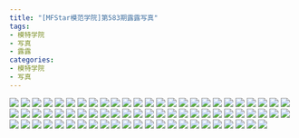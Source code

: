 ```yaml
---
title: "[MFStar模范学院]第583期露露写真"
tags: 
- 模特学院
- 写真
- 露露
categories:
- 模特学院
- 写真
---
```


![](https://img.ilovese.xyz/1734708889880.webp)
![](https://img.ilovese.xyz/1734708891207.webp)
![](https://img.ilovese.xyz/1734708893066.webp)
![](https://img.ilovese.xyz/1734708894288.webp)
![](https://img.ilovese.xyz/1734708896071.webp)
![](https://img.ilovese.xyz/1734708897794.webp)
![](https://img.ilovese.xyz/1734708899044.webp)
![](https://img.ilovese.xyz/1734708900495.webp)
![](https://img.ilovese.xyz/1734708901700.webp)
![](https://img.ilovese.xyz/1734708902993.webp)
![](https://img.ilovese.xyz/1734708904782.webp)
![](https://img.ilovese.xyz/1734708906380.webp)
![](https://img.ilovese.xyz/1734708907842.webp)
![](https://img.ilovese.xyz/1734708909798.webp)
![](https://img.ilovese.xyz/1734708911623.webp)
![](https://img.ilovese.xyz/1734708913378.webp)
![](https://img.ilovese.xyz/1734708914767.webp)
![](https://img.ilovese.xyz/1734708916110.webp)
![](https://img.ilovese.xyz/1734708917582.webp)
![](https://img.ilovese.xyz/1734708918848.webp)
![](https://img.ilovese.xyz/1734708920254.webp)
![](https://img.ilovese.xyz/1734708921570.webp)
![](https://img.ilovese.xyz/1734708923087.webp)
![](https://img.ilovese.xyz/1734708924941.webp)
![](https://img.ilovese.xyz/1734708926324.webp)
![](https://img.ilovese.xyz/1734708927873.webp)
![](https://img.ilovese.xyz/1734708929523.webp)
![](https://img.ilovese.xyz/1734708930984.webp)
![](https://img.ilovese.xyz/1734708932466.webp)
![](https://img.ilovese.xyz/1734708933896.webp)
![](https://img.ilovese.xyz/1734708935551.webp)
![](https://img.ilovese.xyz/1734708937233.webp)
![](https://img.ilovese.xyz/1734708938717.webp)
![](https://img.ilovese.xyz/1734708940033.webp)
![](https://img.ilovese.xyz/1734708941505.webp)
![](https://img.ilovese.xyz/1734708943239.webp)
![](https://img.ilovese.xyz/1734708944971.webp)
![](https://img.ilovese.xyz/1734708946694.webp)
![](https://img.ilovese.xyz/1734708948367.webp)
![](https://img.ilovese.xyz/1734708950223.webp)
![](https://img.ilovese.xyz/1734708951394.webp)
![](https://img.ilovese.xyz/1734708952664.webp)
![](https://img.ilovese.xyz/1734708954151.webp)
![](https://img.ilovese.xyz/1734708955914.webp)
![](https://img.ilovese.xyz/1734708957288.webp)
![](https://img.ilovese.xyz/1734708958572.webp)
![](https://img.ilovese.xyz/1734708960105.webp)
![](https://img.ilovese.xyz/1734708961399.webp)
![](https://img.ilovese.xyz/1734708962867.webp)
![](https://img.ilovese.xyz/1734708964252.webp)
![](https://img.ilovese.xyz/1734708965674.webp)
![](https://img.ilovese.xyz/1734708966976.webp)
![](https://img.ilovese.xyz/1734708969002.webp)
![](https://img.ilovese.xyz/1734708970395.webp)
![](https://img.ilovese.xyz/1734708971853.webp)
![](https://img.ilovese.xyz/1734708973191.webp)
![](https://img.ilovese.xyz/1734708974588.webp)
![](https://img.ilovese.xyz/1734708976064.webp)
![](https://img.ilovese.xyz/1734708977381.webp)
![](https://img.ilovese.xyz/1734708979439.webp)
![](https://img.ilovese.xyz/1734708981096.webp)
![](https://img.ilovese.xyz/1734708982399.webp)
![](https://img.ilovese.xyz/1734708983805.webp)
![](https://img.ilovese.xyz/1734708985200.webp)
![](https://img.ilovese.xyz/1734708986929.webp)
![](https://img.ilovese.xyz/1734708988379.webp)
![](https://img.ilovese.xyz/1734708989836.webp)
![](https://img.ilovese.xyz/1734708991792.webp)
![](https://img.ilovese.xyz/1734708993716.webp)
![](https://img.ilovese.xyz/1734708995216.webp)
![](https://img.ilovese.xyz/1734708997014.webp)
![](https://img.ilovese.xyz/1734708998416.webp)
![](https://img.ilovese.xyz/1734708999965.webp)
